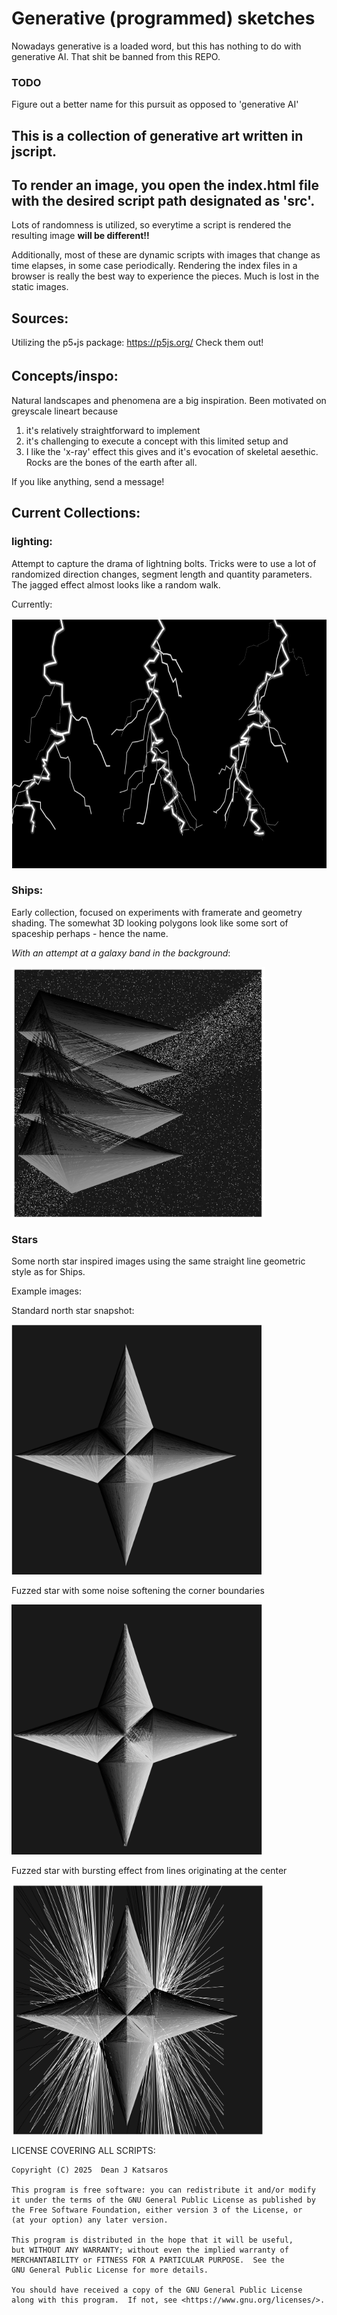 # Generative (programmed) sketches

Nowadays generative is a loaded word, but this has nothing to do with generative AI. That shit 
be banned from this REPO. 

### TODO

Figure out a better name for this pursuit as opposed to 'generative AI'

## This is a collection of generative art written in jscript. 

## To render an image, you open the index.html file with the desired script path designated as 'src'.

Lots of randomness is utilized, so everytime a script is rendered the resulting image 
**will be different!!**

Additionally, most of these are dynamic scripts with images that change as time elapses, in some case periodically. Rendering the index files in a browser is really the best way to experience
the pieces. Much is lost in the static images. 

## Sources:
Utilizing the p5$_*$js package:
https://p5js.org/
Check them out! 

## Concepts/inspo:
Natural landscapes and phenomena are a big inspiration. 
Been motivated on greyscale lineart because 
1) it's relatively straightforward to implement 
2) it's challenging to execute a concept with this limited setup and 
3) I like the 'x-ray' effect this gives and it's evocation of skeletal aesethic. 
Rocks are the bones of the earth after all.   

If you like anything, send a message! 

## Current Collections:

### lighting:
Attempt to capture the drama of lightning bolts. Tricks were to use a lot of randomized direction
changes, segment length and quantity parameters. The jagged effect almost looks like a random walk.

Currently:

<img src="lightning/bolts.png" alt="bolts" title="Light - ning" height="400"/>

### Ships:
Early collection, focused on experiments with framerate and geometry shading. The somewhat 3D looking polygons look like some sort of spaceship perhaps - hence the name.

*With an attempt at a galaxy band in the background*:

<img src="ships/ships_galaxy.png" alt="ships" title="ships and starsa" height="400"/>

### Stars
Some north star inspired images using the same straight line geometric style as for Ships. 

Example images:

Standard north star snapshot:

<img src="stars/no_fuzz.png" alt="Star" title="north star no fuzz" height="400"/>

Fuzzed star with some noise softening the corner boundaries

<img src="stars/fuzz.png" alt="Fuzzed star" title="north star fuzzed" height="400"/>

Fuzzed star with bursting effect from lines originating at the center

<img src="stars/straw_fuzz.png" alt="Star with burst" title="north star with burst" height="400"/>


LICENSE COVERING ALL SCRIPTS:
  
    Copyright (C) 2025  Dean J Katsaros

    This program is free software: you can redistribute it and/or modify
    it under the terms of the GNU General Public License as published by
    the Free Software Foundation, either version 3 of the License, or
    (at your option) any later version.

    This program is distributed in the hope that it will be useful,
    but WITHOUT ANY WARRANTY; without even the implied warranty of
    MERCHANTABILITY or FITNESS FOR A PARTICULAR PURPOSE.  See the
    GNU General Public License for more details.

    You should have received a copy of the GNU General Public License
    along with this program.  If not, see <https://www.gnu.org/licenses/>.
